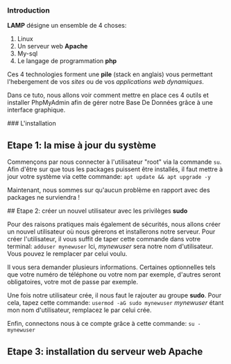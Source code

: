 ### Introduction

**LAMP** désigne un ensemble de 4 choses:
1) Linux
2) Un serveur web **Apache** 
3) My-sql
4) Le langage de programmation **php**

Ces 4 technologies forment une **pile** (stack en anglais) vous permettant l'hebergement de vos *sites* ou de vos *applications web dynamiques*.

Dans ce tuto, nous allons voir comment mettre en place ces 4 outils et installer PhpMyAdmin afin de gérer notre Base De Données grâce à une interface graphique.


### L'installation

## Etape 1: la mise à jour du système

Commençons par nous connecter à l'utilisateur "root" via la commande `su`.
Afin d'être sur que tous les packages puissent être installés, il faut mettre à jour votre système via cette commande:
`apt update && apt upgrade -y`

Maintenant, nous sommes sur qu'aucun problème en rapport avec des packages ne surviendra !


## Etape 2: créer un nouvel utilisateur avec les privilèges **sudo**

Pour des raisons pratiques mais également de sécurités, nous allons créer un nouvel utilisateur où nous gérerons et installerons notre serveur.
Pour créer l'utilisateur, il vous suffit de taper cette commande dans votre terminal:
`adduser mynewuser`
Ici, *mynewuser* sera notre nom d'utilisateur. Vous pouvez le remplacer par celui voulu.

Il vous sera demander plusieurs informations.
Certaines optionnelles tels que votre numéro de téléphone ou votre nom par exemple, d'autres seront obligatoires, votre mot de passe par exemple.

Une fois notre utilisateur crée, il nous faut le rajouter au groupe **sudo**.
Pour cela, tapez cette commande:
`usermod -aG sudo mynewuser`
*mynewuser* étant mon nom d'utilisateur, remplacez le par celui crée.

Enfin, connectons nous à ce compte grâce à cette commande:
`su - mynewuser`


## Etape 3: installation du serveur web **Apache**

